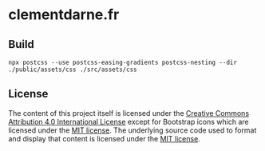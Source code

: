 # clementdarne.fr


## Build

```
npx postcss --use postcss-easing-gradients postcss-nesting --dir ./public/assets/css ./src/assets/css
```

## License

The content of this project itself is licensed under the [Creative Commons Attribution 4.0 International License](./public/LICENSE-CC-BY) except for Bootstrap icons which are licensed under the [MIT license](./public/assets/icons/bootstrap-icons/LICENSE.md). The underlying source code used to format and display that content is licensed under the [MIT license](./LICENSE).
